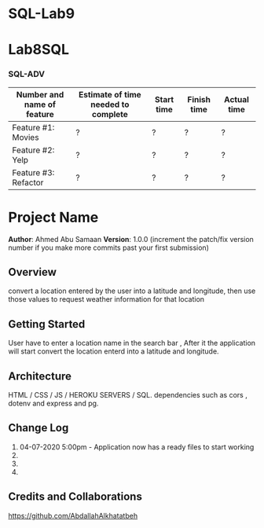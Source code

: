 # SQL-Lab9

# Lab8SQL

### SQL-ADV
Number and name of feature | Estimate of time needed to complete | Start time | Finish time | Actual time
---------------------------|-------------------------------------|------------|-------------|------------
Feature #1: Movies | ? | ? | ? | ?
Feature #2: Yelp  | ? | ? | ? | ?
Feature #3: Refactor | ? | ? | ? | ?

# Project Name

**Author**: Ahmed Abu Samaan
**Version**: 1.0.0 (increment the patch/fix version number if you make more commits past your first submission)

## Overview
convert a location entered by the user into a latitude and longitude, then use those values to request weather information for that location

## Getting Started
User have to enter a location name in the search bar , After it the application will start convert the location enterd into a latitude and longitude.

## Architecture
HTML / CSS / JS / HEROKU SERVERS / SQL.
dependencies such as cors , dotenv and express and pg.

## Change Log
1. 04-07-2020 5:00pm - Application now has a ready files to start working
2. 
3. 
4. 



## Credits and Collaborations
https://github.com/AbdallahAlkhatatbeh
